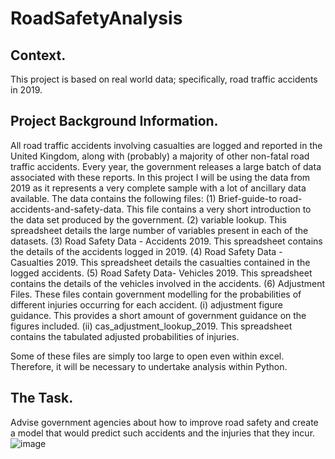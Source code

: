 # RoadSafetyAnalysis

## Context.
This project is based on real world data; specifically, road traffic accidents in 2019.

## Project Background Information.
All road traffic accidents involving casualties are logged and reported in the United Kingdom, along with (probably) a majority of other non-fatal road traffic accidents. Every year, the government releases a large batch of data associated with these reports. In this project I will be using the data
from 2019 as it represents a very complete sample with a lot of ancillary data available. The data contains the following files:
(1) Brief-guide-to road-accidents-and-safety-data. This file contains a very short introduction to the data set produced by the government.
(2) variable lookup. This spreadsheet details the large number of variables present in each of the datasets.
(3) Road Safety Data - Accidents 2019. This spreadsheet contains the details of the accidents logged in 2019.
(4) Road Safety Data - Casualties 2019. This spreadsheet details the casualties contained in the logged accidents.
(5) Road Safety Data- Vehicles 2019. This spreadsheet contains the details of the vehicles involved in the accidents.
(6) Adjustment Files. These files contain government modelling for the probabilities of different injuries occurring for each accident.
(i) adjustment figure guidance. This provides a short amount of government guidance on the figures included.
(ii) cas_adjustment_lookup_2019. This spreadsheet contains the tabulated adjusted probabilities of injuries.

Some of these files are simply too large to open even within excel. Therefore, it will be necessary to undertake analysis within Python.

## The Task.
Advise government agencies about how to improve road safety and create a model that would predict such accidents and the injuries that they incur.
![image](https://github.com/AltheaZeta/RoadSafetyAnalysis/assets/86517586/14c551b7-7b83-4505-b85a-87e3b98483a0)
